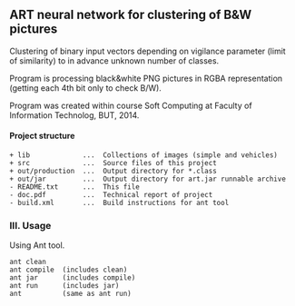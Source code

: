 ## ART neural network for clustering of B&W pictures

Clustering of binary input vectors depending on vigilance 
parameter (limit of similarity) to in advance unknown number of classes.

Program is processing black&white PNG pictures in RGBA representation 
(getting each 4th bit only to check B/W).

Program was created within course Soft Computing at Faculty of Information Technolog, BUT, 2014.

#### Project structure
```
+ lib	          ...  Collections of images (simple and vehicles)
+ src             ...  Source files of this project
+ out/production  ...  Output directory for *.class
+ out/jar         ...  Output directory for art.jar runnable archive  
- README.txt      ...  This file 
- doc.pdf         ...  Technical report of project
- build.xml       ...  Build instructions for ant tool
```

### III. Usage
Using Ant tool.
```
ant clean
ant compile  (includes clean)
ant jar      (includes compile)
ant run      (includes jar)
ant          (same as ant run)   
```


